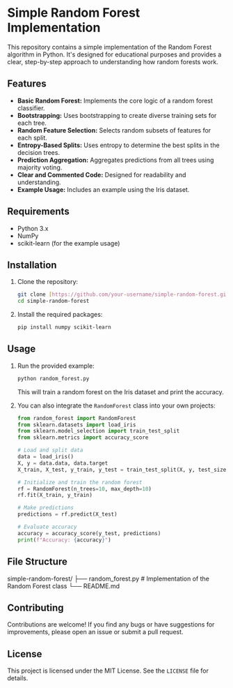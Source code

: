 
# Simple Random Forest Implementation

This repository contains a simple implementation of the Random Forest algorithm in Python. It's designed for educational purposes and provides a clear, step-by-step approach to understanding how random forests work.

## Features

* **Basic Random Forest:** Implements the core logic of a random forest classifier.
* **Bootstrapping:** Uses bootstrapping to create diverse training sets for each tree.
* **Random Feature Selection:** Selects random subsets of features for each split.
* **Entropy-Based Splits:** Uses entropy to determine the best splits in the decision trees.
* **Prediction Aggregation:** Aggregates predictions from all trees using majority voting.
* **Clear and Commented Code:** Designed for readability and understanding.
* **Example Usage:** Includes an example using the Iris dataset.

## Requirements

* Python 3.x
* NumPy
* scikit-learn (for the example usage)

## Installation

1.  Clone the repository:

    ```bash
    git clone [https://github.com/your-username/simple-random-forest.git](https://www.google.com/search?q=https://github.com/your-username/simple-random-forest.git)
    cd simple-random-forest
    ```

2.  Install the required packages:

    ```bash
    pip install numpy scikit-learn
    ```

## Usage

1.  Run the provided example:

    ```bash
    python random_forest.py
    ```

    This will train a random forest on the Iris dataset and print the accuracy.

2.  You can also integrate the `RandomForest` class into your own projects:

    ```python
    from random_forest import RandomForest
    from sklearn.datasets import load_iris
    from sklearn.model_selection import train_test_split
    from sklearn.metrics import accuracy_score

    # Load and split data
    data = load_iris()
    X, y = data.data, data.target
    X_train, X_test, y_train, y_test = train_test_split(X, y, test_size=0.2, random_state=42)

    # Initialize and train the random forest
    rf = RandomForest(n_trees=10, max_depth=10)
    rf.fit(X_train, y_train)

    # Make predictions
    predictions = rf.predict(X_test)

    # Evaluate accuracy
    accuracy = accuracy_score(y_test, predictions)
    print(f"Accuracy: {accuracy}")
    
## File Structure


simple-random-forest/
├── random_forest.py   # Implementation of the Random Forest class
└── README.md


## Contributing

Contributions are welcome! If you find any bugs or have suggestions for improvements, please open an issue or submit a pull request.

## License

This project is licensed under the MIT License. See the `LICENSE` file for details.

